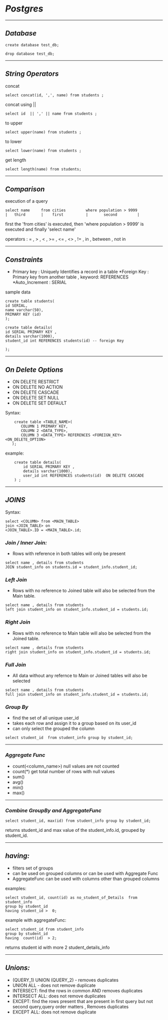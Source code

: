 # _Postgres_

----

## _Database_

```
create database test_db;
```

```
drop database test_db;
```

---- 

## _String Operators_

concat

```
select concat(id, ',', name) from students ;
```

concat using ||

```
select id  || ',' || name from students ;
```

to upper

```
select upper(name) from students ;
```

to lower

```
select lower(name) from students ;
```

get length

```
select length(name) from students;
```

----

## _Comparison_

execution of a query

```
select name     from cities         where population > 9999
|   third       |    first          |       second         |
```

first the 'from cities' is executed,
then 'where population > 9999' is executed
and finally 'select name'

operators : = , > , < , >= , <= , <> , != , in , between , not in

----

## _Constraints_

* Primary key : Uniquely Identifies a record in a table
  *Foreign Key : Primary key from another table , keyword: REFERENCES
  *Auto_Increment : SERIAL

sample data

```
create table students(
id SERIAL,
name varchar(50),
PRIMARY KEY (id)
);

create table details(
id SERIAL PRIMARY KEY ,
details varchar(1000),
student_id int REFERENCES students(id) -- foreign Key

);

```

---

## _On Delete Options_

* ON DELETE RESTRICT
* ON DELETE NO ACTION
* ON DELETE CASCADE
* ON DELETE SET NULL
* ON DELETE SET DEFAULT

Syntax:

 ```
     create table <TABLE_NAME>(
        COLUMN 1 PRIMARY KEY,
        COLUMN 2 <DATA_TYPE>,
        COLUMN 3 <DATA_TYPE> REFERENCES <FOREIGN_KEY> <ON_DELETE_OPTION>
    );
``` 

example:

```
    create table details(
        id SERIAL PRIMARY KEY ,
        details varchar(1000),
        user_id int REFERENCES students(id)  ON DELETE CASCADE
    ) ;
```

----

## _JOINS_

Syntax:

```
select <COLUMN> from <MAIN_TABLE> 
join <JOIN_TABLE> on 
<JOIN_TABLE>.ID = <MAIN_TABLE>.id;
```

### _Join / Inner Join:_

* Rows with reference in both tables will only be present

```
select name , details from students 
JOIN student_info on students.id = student_info.student_id;
```

### _Left Join_

* Rows with no reference to Joined table will also be selected from the Main table.

```
select name , details from students 
left join student_info on student_info.student_id = students.id;
```

### _Right Join_

* Rows with no reference to Main table will also be selected from the Joined table.

```
select name , details from students 
right join student_info on student_info.student_id = students.id;
```

### _Full Join_

* All data without any refernce to Main or Joined tables will also be selected

```
select name , details from students 
full join student_info on student_info.student_id = students.id;
```

### _Group By_

* find the set of all unique user_id
* takes each row and assign it to a group based on its user_id
* can only select the grouped the column

```
select student_id  from student_info group by student_id;
```

----

### _Aggregate Func_

* count(<column_name>) null values are not counted
* count(*) get total number of rows with null values
* sum()
* avg()
* min()
* max()

----

### _Combine GroupBy and AggregateFunc_

```
select student_id, max(id) from student_info group by student_id;
```

returns student_id and max value of the student_info.id, grouped by student_id.

----

## _having:_

* filters set of groups
* can be used on grouped columns or can be used with Aggregate Func
* AggregateFunc can be used with columns other than grouped columns

examples:

```
select student_id, count(id) as no_student_of_Details  from student_info  
group by student_id 
having student_id >  0;
```

example with aggregateFunc:

```
select student_id from student_info  
group by student_id 
having  count(id)  > 2;
```

returns student id with more 2 student_details_info

----

## _Unions:_

* (QUERY_1) UNION (QUERY_2)  - removes duplicates
* UNION ALL - does not remove duplicate
* INTERSECT: find the rows in common AND removes duplicates
* INTERSECT ALL: does not remove duplicates
* EXCEPT: find the rows present that are present in first query but not second query,query order matters , Removes
  duplicates
* EXCEPT ALL: does not remove duplicate

